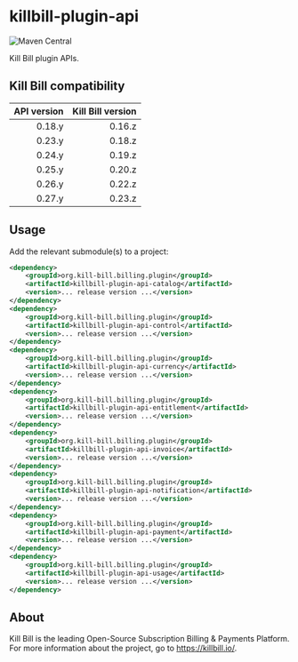 # killbill-plugin-api
![Maven Central](https://img.shields.io/maven-central/v/org.kill-bill.billing.plugin/killbill-plugin-api?color=blue&label=Maven%20Central)

Kill Bill plugin APIs.

## Kill Bill compatibility

| API version | Kill Bill version |
| ----------: | ----------------: |
| 0.18.y      | 0.16.z            |
| 0.23.y      | 0.18.z            |
| 0.24.y      | 0.19.z            |
| 0.25.y      | 0.20.z            |
| 0.26.y      | 0.22.z            |
| 0.27.y      | 0.23.z            |

## Usage

Add the relevant submodule(s) to a project:

```xml
<dependency>
    <groupId>org.kill-bill.billing.plugin</groupId>
    <artifactId>killbill-plugin-api-catalog</artifactId>
    <version>... release version ...</version>
</dependency>
<dependency>
    <groupId>org.kill-bill.billing.plugin</groupId>
    <artifactId>killbill-plugin-api-control</artifactId>
    <version>... release version ...</version>
</dependency>
<dependency>
    <groupId>org.kill-bill.billing.plugin</groupId>
    <artifactId>killbill-plugin-api-currency</artifactId>
    <version>... release version ...</version>
</dependency>
<dependency>
    <groupId>org.kill-bill.billing.plugin</groupId>
    <artifactId>killbill-plugin-api-entitlement</artifactId>
    <version>... release version ...</version>
</dependency>
<dependency>
    <groupId>org.kill-bill.billing.plugin</groupId>
    <artifactId>killbill-plugin-api-invoice</artifactId>
    <version>... release version ...</version>
</dependency>
<dependency>
    <groupId>org.kill-bill.billing.plugin</groupId>
    <artifactId>killbill-plugin-api-notification</artifactId>
    <version>... release version ...</version>
</dependency>
<dependency>
    <groupId>org.kill-bill.billing.plugin</groupId>
    <artifactId>killbill-plugin-api-payment</artifactId>
    <version>... release version ...</version>
</dependency>
<dependency>
    <groupId>org.kill-bill.billing.plugin</groupId>
    <artifactId>killbill-plugin-api-usage</artifactId>
    <version>... release version ...</version>
</dependency>
```

## About

Kill Bill is the leading Open-Source Subscription Billing & Payments Platform. For more information about the project, go to https://killbill.io/.
